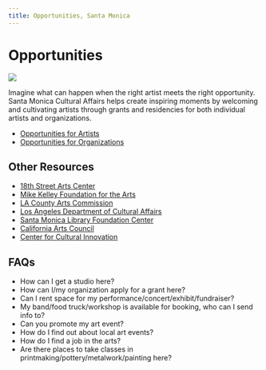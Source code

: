 ```yaml
---
title: Opportunities, Santa Monica
---
```


Opportunities
=============

![](/uploads/coast-las-colibri.jpg)

Imagine what can happen when the right artist meets the right opportunity. Santa Monica Cultural Affairs helps create inspiring moments by welcoming and cultivating artists through grants and residencies for both individual artists and organizations. 

*   [Opportunities for Artists](opportunities-for-artists.html)
*   [Opportunities for Organizations](opportunities-for-organizations.html)

Other Resources
---------------

*   [18th Street Arts Center](https://18thstreet.org/)
*   [Mike Kelley Foundation for the Arts](http://www.mikekelleyfoundation.org/#!/grants/)
*   [LA County Arts Commission](https://www.lacountyarts.org/)
*   [Los Angeles Department of Cultural Affairs](https://culturela.org/)
*   [Santa Monica Library Foundation Center](https://smpl.org/Grants.aspx)
*   [California Arts Council](http://cac.ca.gov/)
*   [Center for Cultural Innovation](https://www.cciarts.org/)  

FAQs
----

*   How can I get a studio here?
*   How can I/my organization apply for a grant here?
*   Can I rent space for my performance/concert/exhibit/fundraiser?
*   My band/food truck/workshop is available for booking, who can I send info to?
*   Can you promote my art event?
*   How do I find out about local art events?
*   How do I find a job in the arts?
*   Are there places to take classes in printmaking/pottery/metalwork/painting here?
